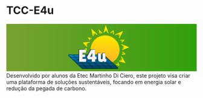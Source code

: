 # TCC-E4u
<img src="Design sem nome (3).png">
Desenvolvido por alunos da Etec Martinho Di Ciero, este projeto visa criar uma plataforma de soluções sustentáveis, focando em energia solar e redução da pegada de carbono.
